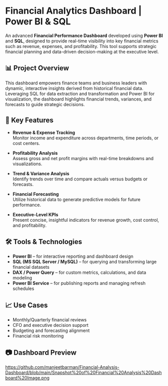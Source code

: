 # Financial Analytics Dashboard | Power BI & SQL

An advanced **Financial Performance Dashboard** developed using **Power BI** and **SQL**, designed to provide real-time visibility into key financial metrics such as revenue, expenses, and profitability. This tool supports strategic financial planning and data-driven decision-making at the executive level.

## 📊 Project Overview

This dashboard empowers finance teams and business leaders with dynamic, interactive insights derived from historical financial data. Leveraging SQL for data extraction and transformation and Power BI for visualization, the dashboard highlights financial trends, variances, and forecasts to guide strategic decisions.

## 🚀 Key Features

- **Revenue & Expense Tracking**  
  Monitor income and expenditure across departments, time periods, or cost centers.

- **Profitability Analysis**  
  Assess gross and net profit margins with real-time breakdowns and visualizations.

- **Trend & Variance Analysis**  
  Identify trends over time and compare actuals versus budgets or forecasts.

- **Financial Forecasting**  
  Utilize historical data to generate predictive models for future performance.

- **Executive-Level KPIs**  
  Present concise, insightful indicators for revenue growth, cost control, and profitability.


## 🛠 Tools & Technologies

- **Power BI** – for interactive reporting and dashboard design  
- **SQL (MS SQL Server / MySQL)** – for querying and transforming large financial datasets  
- **DAX / Power Query** – for custom metrics, calculations, and data modeling  
- **Power BI Service** – for publishing reports and managing refresh schedules

## 📈 Use Cases

- Monthly/Quarterly financial reviews  
- CFO and executive decision support  
- Budgeting and forecasting alignment  
- Financial risk monitoring


## 📷 Dashboard Preview

https://github.com/manjeetbarman/Financial-Analysis-Dashboard/blob/main/Snapshot%20of%20Financial%20Analysis%20Dashboard%20Image.png
